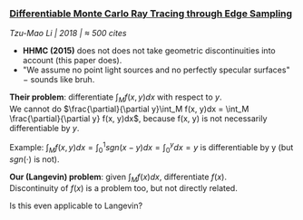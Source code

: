 ### [Differentiable Monte Carlo Ray Tracing through Edge Sampling](https://dl.acm.org/doi/pdf/10.1145/3272127.3275109)
*Tzu-Mao Li | 2018 | $\approx$ 500 cites*

* **HHMC (2015)** does not does not take geometric discontinuities into account (this paper does).
* "We assume no point light sources and no perfectly specular surfaces" $-$ sounds like bruh.

**Their problem**: differentiate $\int_M f(x, y)dx$ with respect to $y$.  
We cannot do $\frac{\partial}{\partial y}\int_M f(x, y)dx = \int_M \frac{\partial}{\partial y} f(x, y)dx$,
because f(x, y) is not necessarily differentiable by $y$.

Example: $\int_M f(x, y)dx = \int_0^1 sgn(x - y)dx = \int_0^ydx = y$ is differentiable by y (but $sgn(\cdot)$ is not).

**Our (Langevin) problem**: given $\int_M f(x) dx$, differentiate $f(x)$.  
Discontinuity of $f(x)$ is a problem too, but not directly related.

Is this even applicable to Langevin?